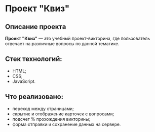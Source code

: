 # Проект "Квиз"
## Описание проекта
**Проект "Квиз"** — это учебный проект-викторина, где пользователь отвечает на различные вопросы по данной тематике.
## Стек технологий:
- HTML;
- CSS;
- JavaScript.
## Что реализовано:
- переход между страницами;
- скрытие и отображение карточек с вопросами;
- подсчет % прохождения викторины;
- форма отправки и сохранение данных на сервере.
